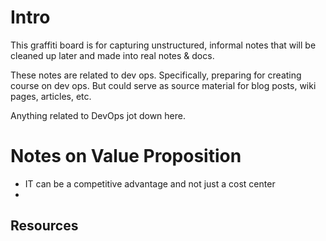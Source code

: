 # Intro

This graffiti board is for capturing unstructured, informal notes that will be cleaned up later and made into real notes & docs.

These notes are related to dev ops.  Specifically, preparing for creating course on dev ops.  But could serve as source material for blog posts, wiki pages, articles, etc.

Anything related to DevOps jot down here.
 
 
 # Notes on Value Proposition
 
 * IT can be a competitive advantage and not just a cost center
 * 
 
 ## Resources